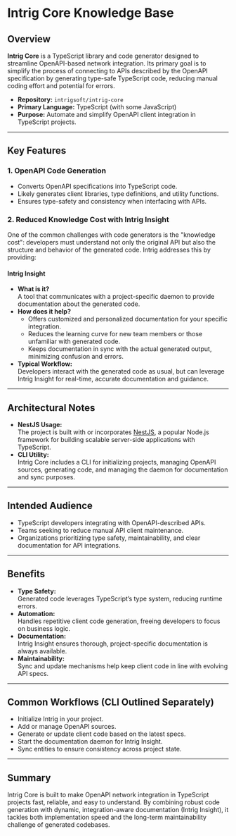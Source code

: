 # Intrig Core Knowledge Base

## Overview

**Intrig Core** is a TypeScript library and code generator designed to streamline OpenAPI-based network integration. Its primary goal is to simplify the process of connecting to APIs described by the OpenAPI specification by generating type-safe TypeScript code, reducing manual coding effort and potential for errors.

- **Repository:** `intrigsoft/intrig-core`
- **Primary Language:** TypeScript (with some JavaScript)
- **Purpose:** Automate and simplify OpenAPI client integration in TypeScript projects.

---

## Key Features

### 1. OpenAPI Code Generation

- Converts OpenAPI specifications into TypeScript code.
- Likely generates client libraries, type definitions, and utility functions.
- Ensures type-safety and consistency when interfacing with APIs.

### 2. Reduced Knowledge Cost with Intrig Insight

One of the common challenges with code generators is the "knowledge cost": developers must understand not only the original API but also the structure and behavior of the generated code. Intrig addresses this by providing:

#### Intrig Insight

- **What is it?**  
  A tool that communicates with a project-specific daemon to provide documentation about the generated code.
- **How does it help?**
    - Offers customized and personalized documentation for your specific integration.
    - Reduces the learning curve for new team members or those unfamiliar with generated code.
    - Keeps documentation in sync with the actual generated output, minimizing confusion and errors.
- **Typical Workflow:**  
  Developers interact with the generated code as usual, but can leverage Intrig Insight for real-time, accurate documentation and guidance.

---

## Architectural Notes

- **NestJS Usage:**  
  The project is built with or incorporates [NestJS](https://nestjs.com/), a popular Node.js framework for building scalable server-side applications with TypeScript.
- **CLI Utility:**  
  Intrig Core includes a CLI for initializing projects, managing OpenAPI sources, generating code, and managing the daemon for documentation and sync purposes.

---

## Intended Audience

- TypeScript developers integrating with OpenAPI-described APIs.
- Teams seeking to reduce manual API client maintenance.
- Organizations prioritizing type safety, maintainability, and clear documentation for API integrations.

---

## Benefits

- **Type Safety:**  
  Generated code leverages TypeScript’s type system, reducing runtime errors.
- **Automation:**  
  Handles repetitive client code generation, freeing developers to focus on business logic.
- **Documentation:**  
  Intrig Insight ensures thorough, project-specific documentation is always available.
- **Maintainability:**  
  Sync and update mechanisms help keep client code in line with evolving API specs.

---

## Common Workflows (CLI Outlined Separately)

- Initialize Intrig in your project.
- Add or manage OpenAPI sources.
- Generate or update client code based on the latest specs.
- Start the documentation daemon for Intrig Insight.
- Sync entities to ensure consistency across project state.

---

## Summary

Intrig Core is built to make OpenAPI network integration in TypeScript projects fast, reliable, and easy to understand. By combining robust code generation with dynamic, integration-aware documentation (Intrig Insight), it tackles both implementation speed and the long-term maintainability challenge of generated codebases.